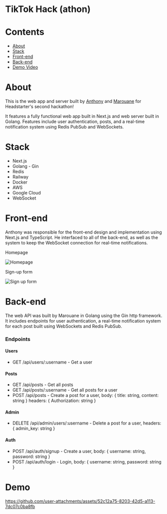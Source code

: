 # TikTok Hack (athon)

# Contents

- [About](https://github.com/lausan3/hs-hackathon2-tiktok?tab=readme-ov-file#about)
- [Stack](https://github.com/lausan3/hs-hackathon2-tiktok?tab=readme-ov-file#stack)
- [Front-end](https://github.com/lausan3/hs-hackathon2-tiktok?tab=readme-ov-file#demo)
- [Back-end](https://github.com/lausan3/hs-hackathon2-tiktok?tab=readme-ov-file#api-routes)
- [Demo Video](https://github.com/lausan3/hs-hackathon2-tiktok?tab=readme-ov-file#front-end)

# About

This is the web app and server built by [Anthony](https://www.linkedin.com/in/ant-lau512/) and [Marouane](https://www.linkedin.com/in/marouane-h/) for Headstarter's second hackathon! 

It features a fully functional web app built in Next.js and web server built in Golang. Features include user authentication, posts, and a real-time notification system using Redis PubSub and WebSockets.


# Stack
- Next.js
- Golang - Gin
- Redis
- Railway
- Docker
- AWS
- Google Cloud
- WebSocket


# Front-end
Anthony was responsible for the front-end design and implementation using Next.js and TypeScript. He interfaced to all of the back-end, as well as the system to keep the WebSocket connection for real-time notifications.

Homepage

![Homepage](https://github.com/user-attachments/assets/bc6e6d7e-922e-4424-82f6-80b182d20445)

Sign-up form

![Sign up form](https://github.com/user-attachments/assets/ad5744c3-20f9-4435-b136-9bcd7e440cea)


# Back-end
The web API was built by Marouane in Golang using the Gin http framework. It includes endpoints for user authentication, a real-time notification system for each post built using WebSockets and Redis PubSub.

### Endpoints
#### Users
- GET /api/users/:username - Get a user

#### Posts
- GET /api/posts - Get all posts
- GET /api/posts/:username - Get all posts for a user
- POST /api/posts - Create a post for a user, body: { title: string, content: string } headers: { Authorization: string }
  
#### Admin
- DELETE /api/admin/users/:username - Delete a post for a user, headers: { admin_key: string }

#### Auth
- POST /api/auth/signup - Create a user, body: { username: string, password: string }
- POST /api/auth/login - Login, body: { username: string, password: string }


# Demo

https://github.com/user-attachments/assets/52c12a75-8203-42d5-a113-7dc07c0ba8fb

